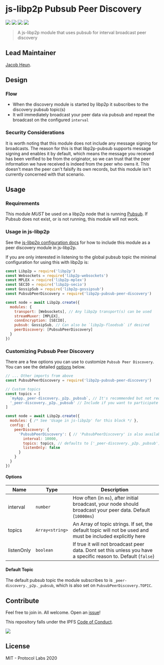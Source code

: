 # js-libp2p Pubsub Peer Discovery

[![](https://img.shields.io/badge/made%20by-Protocol%20Labs-blue.svg?style=flat-square)](http://protocol.ai)
[![](https://img.shields.io/badge/project-libp2p-yellow.svg?style=flat-square)](http://libp2p.io/)
[![](https://img.shields.io/badge/freenode-%23libp2p-yellow.svg?style=flat-square)](http://webchat.freenode.net/?channels=%23libp2p)
[![](https://img.shields.io/discourse/https/discuss.libp2p.io/posts.svg)](https://discuss.libp2p.io)

> A js-libp2p module that uses pubsub for interval broadcast peer discovery

## Lead Maintainer

[Jacob Heun](https://github.com/jacobheun).

## Design

### Flow
- When the discovery module is started by libp2p it subscribes to the discovery pubsub topic(s)
- It will immediately broadcast your peer data via pubsub and repeat the broadcast on the configured `interval`

### Security Considerations
It is worth noting that this module does not include any message signing for broadcasts. The reason for this is that libp2p-pubsub supports message signing and enables it by default, which means the message you received has been verified to be from the originator, so we can trust that the peer information we have received is indeed from the peer who owns it. This doesn't mean the peer can't falsify its own records, but this module isn't currently concerned with that scenario.

## Usage

### Requirements

This module *MUST* be used on a libp2p node that is running [Pubsub](https://github.com/libp2p/js-libp2p-pubsub). If Pubsub does not exist, or is not running, this module will not work.

### Usage in js-libp2p

See the [js-libp2p configuration docs](https://github.com/libp2p/js-libp2p/blob/master/doc/CONFIGURATION.md#customizing-peer-discovery) for how to include this module as a peer discovery module in js-libp2p.

If you are only interested in listening to the global pubsub topic the minimal configuration for using this with libp2p is:
```js
const Libp2p = require('libp2p')
const Websockets = require('libp2p-websockets')
const MPLEX = require('libp2p-mplex')
const SECIO = require('libp2p-secio')
const GossipSub = require('libp2p-gossipsub')
const PubsubPeerDiscovery = require('libp2p-pubsub-peer-discovery')

const node = await Libp2p.create({
  modules: {
    transport: [Websockets], // Any libp2p transport(s) can be used
    streamMuxer: [MPLEX],
    connEncryption: [SECIO],
    pubsub: GossipSub, // Can also be `libp2p-floodsub` if desired
    peerDiscovery: [PubsubPeerDiscovery]
  }
})
```

### Customizing Pubsub Peer Discovery

There are a few options you can use to customize `Pubsub Peer Discovery`. You can see the detailed [options](#options) below.

```js
// ... Other imports from above
const PubsubPeerDiscovery = require('libp2p-pubsub-peer-discovery')

// Custom topics
const topics = [
  `myApp._peer-discovery._p2p._pubsub`, // It's recommended but not required to extend the global space
  '_peer-discovery._p2p._pubsub' // Include if you want to participate in the global space
]

const node = await Libp2p.create({
  modules: { /* See 'Usage in js-libp2p' for this block */ },
  config: {
    peerDiscovery: {
      'PubsubPeerDiscovery': { // 'PubsubPeerDiscovery' is also available from the static property PubsubPeerDiscovery.tag
        interval: 10000,
        topics: topics, // defaults to ['_peer-discovery._p2p._pubsub']
        listenOnly: false
      }
    }
  }
})
```


#### Options

| Name | Type | Description |
|------|------|-------------|
| interval | `number` | How often (in `ms`), after initial broadcast, your node should broadcast your peer data. Default (`10000ms`)|
| topics | `Array<string>` | An Array of topic strings. If set, the default topic will not be used and must be included explicitly here |
| listenOnly | `boolean` | If true it will not broadcast peer data. Dont set this unless you have a specific reason to. Default (`false`) |

#### Default Topic

The default pubsub topic the module subscribes to is `_peer-discovery._p2p._pubsub`, which is also set on `PubsubPeerDiscovery.TOPIC`.

## Contribute

Feel free to join in. All welcome. Open an [issue](https://github.com/libp2p/js-libp2p-pubsub-peer-discovery/issues)!

This repository falls under the IPFS [Code of Conduct](https://github.com/ipfs/community/blob/master/code-of-conduct.md).

[![](https://cdn.rawgit.com/jbenet/contribute-ipfs-gif/master/img/contribute.gif)](https://github.com/ipfs/community/blob/master/contributing.md)

## License

MIT - Protocol Labs 2020